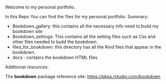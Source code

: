 Welcome to my personal portfolio.

In this Repo You can find the files for my personal portfolio.
Summary:
* Bookdown_gallery: this contains all the necessary info need to build my bookdown site
* Bookdown_settings: This contains all the setting files such as Css and other files needed to build the bookdown.
* files_for_bookdown: this directory has all the Rmd files that appear in the bookdown.
* docs : contains the bookdown HTML files


Additional resources:

The **bookdown** package reference site: https://pkgs.rstudio.com/bookdown
